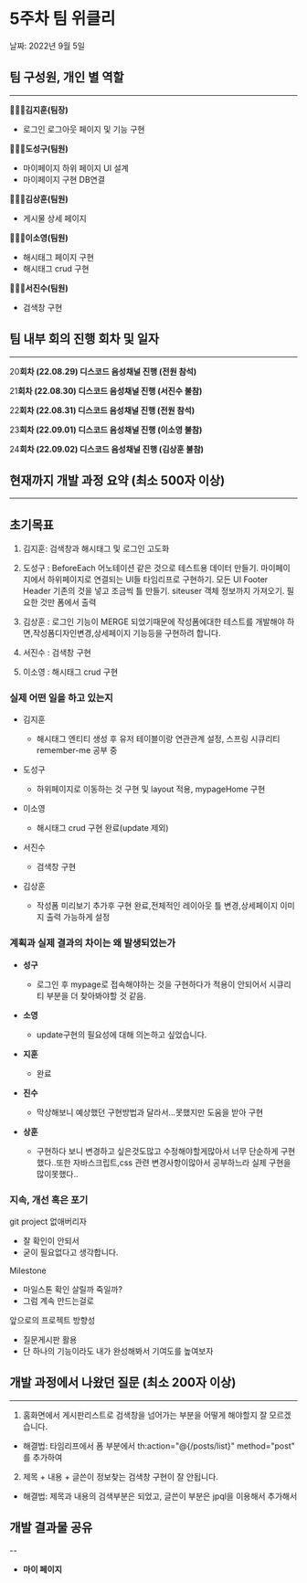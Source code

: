 # 5주차 팀 위클리

날짜: 2022년 9월 5일

## 팀 구성원, 개인 별 역할

---

**🙋🏻‍♂️김지훈(팀장)**

- 로그인 로그아웃 페이지 및 기능 구현

**🙋🏻‍♂️도성구(팀원)**

- 마이페이지 하위 페이지 UI 설계
- 마이페이지 구현 DB연결

**🙋🏻‍♂️김상훈(팀원)**

- 게시물 상세 페이지

**🙋🏻‍♀️이소영(팀원)**

- 해시태그 페이지 구현
- 해시태그 crud 구현

**🙋🏻‍♂️서진수(팀원)**

- 검색창 구현

## 팀 내부 회의 진행 회차 및 일자

---

20**회차 (22.08.29) 디스코드 음성채널 진행 (전원 참석)**

21**회차 (22.08.30) 디스코드 음성채널 진행 (서진수 불참)**

22**회차 (22.08.31) 디스코드 음성채널 진행 (전원 참석)**

23**회차 (22.09.01) 디스코드 음성채널 진행 (이소영 불참)**

24**회차 (22.09.02) 디스코드 음성채널 진행 (김상훈 불참)**


## 현재까지 개발 과정 요약 (최소 500자 이상)

---

## 초기목표

1. 김지훈: 검색창과 해시태그 및 로그인 고도화

2. 도성구 : BeforeEach 어노테이션 같은 것으로 테스트용 데이터 만들기. 마이페이지에서 하위페이지로 연결되는 UI들 타임리프로 구현하기. 모든 UI Footer Header 기존의 것을 넣고 조금씩 틀 만들기.
siteuser 객체 정보까지 가져오기. 필요한 것만 폼에서 출력

3. 김상훈 : 로그인 기능이 MERGE 되었기때문에 작성폼에대한 테스트를 개발해야 하면,작성폼디자인변경,상세페이지 기능등을 구현하려 합니다.

4. 서진수 : 검색창 구현

5. 이소영 : 해시태그 crud 구현

### 실제 어떤 일을 하고 있는지

- 김지훈

  - 해시태그 엔티티 생성 후 유저 테이블이랑 연관관계 설정, 스프링 시큐리티 remember-me  공부 중

- 도성구

  - 하위페이지로 이동하는 것 구현 및 layout 적용, mypageHome 구현

- 이소영

  - 해시태그 crud 구현 완료(update 제외)

- 서진수

  - 검색창 구현

- 김상훈

  - 작성폼 미리보기 추가후 구현 완료,전체적인 레이아웃 틀 변경,상세페이지 이미지 출력 가능하게 설정
    
### 계획과 실제 결과의 차이는 왜 발생되었는가

- **성구**
    - 로그인 후 mypage로 접속해야하는 것을 구현하다가 적용이 안되어서 시큐리티 부분을 더 찾아봐야할 것 같음.
   
- **소영**
    - update구현의 필요성에 대해 의논하고 싶었습니다.

- **지훈**
    - 완료

- **진수**
    - 막상해보니 예상했던 구현방법과 달라서…못했지만 도움을 받아 구현

- **상훈**
    - 구현하다 보니 변경하고 싶은것도많고 수정해야할게많아서 너무 단순하게 구현했다..또한 자바스크립트,css 관련 변경사항이많아서 공부하느라 실제 구현을 많이못했다..
    
### 지속, 개선 혹은 포기

git project 없애버리자

- 잘 확인이 안되서
- 굳이 필요없다고 생각합니다.

Milestone

- 마일스톤 확인 살릴까 죽일까?
- 그럼 계속 만드는걸로

앞으로의 프로젝트 방향성

- 질문게시판 활용
- 단 하나의 기능이라도 내가 완성해봐서 기여도를 높여보자

## 개발 과정에서 나왔던 질문 (최소 200자 이상)

---
1. 홈화면에서 게시판리스트로 검색창을 넘어가는 부분을 어떻게 해야할지 잘 모르겠습니다. 
  - 해결법: 타임리프에서 폼 부분에서 th:action="@{/posts/list}" method="post" 를 추가하여 
2. 제목 + 내용 + 글쓴이 정보찾는 검색창 구현이 잘 안됩니다. 
  - 해결법: 제목과 내용의 검색부분은 되었고, 글쓴이 부분은 jpql을 이용해서 추가해서 


## 개발 결과물 공유

--

- **마이 페이지**
